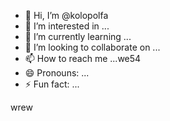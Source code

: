- 👋 Hi, I’m @kolopolfa
- 👀 I’m interested in ...
- 🌱 I’m currently learning ...
- 💞️ I’m looking to collaborate on ...
- 📫 How to reach me ...we54
- 😄 Pronouns: ...
- ⚡ Fun fact: ...

<!---
kolopolfa/kolopolfa is a ✨ special ✨ repository because its `README.md` (this file) appears on your GitHub profile.56
You can click the Preview link to take a look at your changes.
--->
wrew
